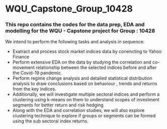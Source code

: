 # WQU_Capstone_Group_10428
### This repo contains the codes for the data prep, EDA and modelling for the WQU - Capstone project for Group : 10428

We intend to perform the following tasks and analysis in sequence: 
- Exatract and process stock market indices data by conencting to Yahoo Finance
- Perform extensive EDA on the data by studying the correlation and co-movement relationship between the selected indices before and after the Covid-19 pandemic.
- Perform regime change analysis and detailed statistical distribution analysis to draw conclusions based on behaviour , trends and returns from the key indices.
- Additionally, we will investigate multiple sectoral indices and perform a clustering using k-means on them to understand scopes of investment segments for better return and risk hedging 
- Along with the EDA and correlation studies, we will also explore clustering technique to explore if groups or segments can be formed using the sub sectoral index returns.


